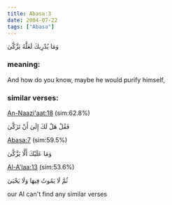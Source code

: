 ```yaml
---
title: Abasa:3
date: 2004-07-22
tags: ["Abasa"]
---
```

وَمَا يُدْرِيكَ لَعَلَّهُ يَزَّكَّىٰ
### meaning: 
And how do you know, maybe he would purify himself,
### similar verses: 

[An-Naazi'aat:18](/79/18) (sim:62.8%)

فَقُلْ هَلْ لَكَ إِلَىٰ أَنْ تَزَكَّىٰ

[Abasa:7](/80/7) (sim:59.5%)

وَمَا عَلَيْكَ أَلَّا يَزَّكَّىٰ

[Al-A'laa:13](/87/13) (sim:53.6%)

ثُمَّ لَا يَمُوتُ فِيهَا وَلَا يَحْيَىٰ

our AI can't find any similar verses

